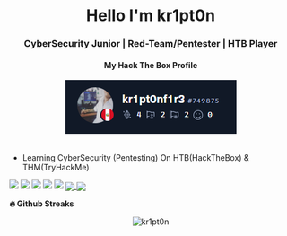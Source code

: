 

<div align="center">
  <h1> Hello I'm kr1pt0n </h1>
</div>

<div align ="center">
<h3> CyberSecurity Junior | Red-Team/Pentester | HTB Player </h3> 
      <h4>My Hack The Box Profile</h4>
  <a title="Hack The Box Profile" href="https://app.hackthebox.com/users/749875">
<img src="htb_statu.png" alt="Hack The Box Profile"></a>
</div>
</br>

- Learning CyberSecurity (Pentesting) On HTB(HackTheBox) & THM(TryHackMe)
<p>
    <img width="15%" src="https://www.vectorlogo.zone/logos/python/python-ar21.svg" />
    <img width="15%" src="https://www.vectorlogo.zone/logos/linux/linux-ar21.svg" />
    <img width="15%" src="https://www.vectorlogo.zone/logos/debian/debian-ar21.svg" />
    <img width="15%" src="https://www.vectorlogo.zone/logos/gnu_bash/gnu_bash-ar21.svg" />
    <img width="15%" src="https://www.vectorlogo.zone/logos/git-scm/git-scm-ar21.svg" />
    <!--
    <img width="15%" src="https://www.vectorlogo.zone/logos/vim/vim-ar21.svg" />
  -->
  </a>


<a href="https://github-readme-stats.vercel.app/api?username=kr1pt0n&count_private=true&show_icons=true&theme=chartreuse-dark">
  <img align="center" src="https://github-readme-stats.vercel.app/api?username=kr1pt0n&bg_color=30,e96443,904e95&title_color=fff&text_color=fff" />
</a>

<a href="https://github.com/kr1pt0n">
  <img align="center" src="https://github-readme-stats.vercel.app/api/top-langs/?username=kr1pt0n&bg_color=30,e96443,904e95&title_color=fff&text_color=fff" />
</a>
<p></p>
<b>🔥 Github Streaks</b>
<p align="center"><img src="https://github-readme-streak-stats.herokuapp.com/?user=kr1pt0n&theme=black-ice&hide_border=true&stroke=0000&background=0D1117&ring=e05397&fire=e05397&currStreakLabel=e05397&bg_color=30,e96443,904e95&title_color=fff&text_color=fff" alt="kr1pt0n" /></p>

